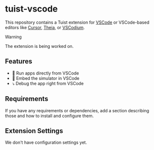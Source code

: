 # tuist-vscode

This repository contains a Tuist extension for [VSCode](https://code.visualstudio.com/) or VSCode-based editors like [Cursor](https://www.cursor.com/), [Theia](https://theia-ide.org/), or [VSCodium](https://vscodium.com/).

> [!WARNING] 
> The extension is being worked on. 

## Features

- 🚀 Run apps directly from VSCode
- 📱 Embed the simulator in VSCode
- ⤵️ Debug the app right from VSCode

## Requirements

If you have any requirements or dependencies, add a section describing those and how to install and configure them.

## Extension Settings

We don't have configuration settings yet.

<!-- Include if your extension adds any VS Code settings through the `contributes.configuration` extension point.

For example:

This extension contributes the following settings:

* `myExtension.enable`: Enable/disable this extension.
* `myExtension.thing`: Set to `blah` to do something. -->

